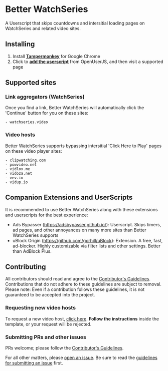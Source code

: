 # Better WatchSeries

A Userscript that skips countdowns and intersitial loading pages on WatchSeries and related video sites.

## Installing

1. Install **[Tampermonkey](https://chrome.google.com/webstore/detail/dhdgffkkebhmkfjojejmpbldmpobfkfo)** for Google Chrome
1. Click to **[add the userscript](https://openuserjs.org/install/andrewjmetzger/Better_WatchSeries.user.js)** from OpenUserJS, and then visit a supported page

## Supported sites

### Link aggregators (WatchSeries)

Once you find a link, Better WatchSeries will automatically click the 'Continue' button for you on these sites:

    - watchseries.video

### Video hosts

Better WatchSeries supports bypassing intersitial 'Click Here to Play' pages on these video player sites:

    - clipwatching.com
    - powvideo.net
    - vidlox.me
    - vidoza.net
    - vev.io
    - vidup.io

## Companion Extensions and UserScripts

It is recommended to use Better WatchSeries along with these extensions and userscripts for the best experience:
  - Ads Bypasser (https://adsbypasser.github.io/): Userscript. Skips timers, ad pages, and other annoyances on many more sites than Better WatchSeries supports
  - uBlock Origin (https://github.com/gorhill/uBlock): Extension. A free, fast, ad-blocker. Highly customizable via filter lists and other settings. Better than AdBlock Plus.

## Contributing

All contributors should read and agree to the [Contributor's Guidelines](https://github.com/andrewjmetzger/better-watchseries/blob/master/CONTRIBUTING.md). Contributions that do not adhere to these guidelines are subject to removal. Please note: Even if a contribution follows these guidelines, it is not guaranteed to be accepted into the project.

### Requesting new video hosts

To request a new video host, [click here](https://github.com/andrewjmetzger/better-watchseries/issues/new?template=host_request.md&title=[Host%20Request]%20example.com). **Follow the instructions** inside the template, or your request will be rejected.

### Submitting PRs and other issues

PRs welcome; please follow the [Contributor's Guidelines](https://github.com/andrewjmetzger/better-watchseries/blob/master/CONTRIBUTING.md).

For all other matters, please [open an issue](https://github.com/andrewjmetzger/better-watchseries/issues/new). Be sure to read the [guidelines for submitting an issue](https://github.com/andrewjmetzger/better-watchseries/blob/master/CONTRIBUTING.md#submitting-an-issue) first.
